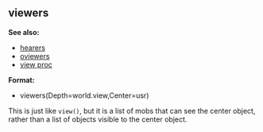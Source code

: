 ## viewers
**See also:**
*   [hearers](/proc/hearers)
*   [oviewers](/proc/oviewers)
*   [view proc](/proc/view)
<!-- -->
**Format:**
*   viewers(Depth=world.view,Center=usr)


This is just like `view()`, but it is a list of mobs that can
see the center object, rather than a list of objects visible to the
center object.